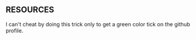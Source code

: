## RESOURCES

I can't cheat by doing this trick only to get a green color tick on the github profile.

